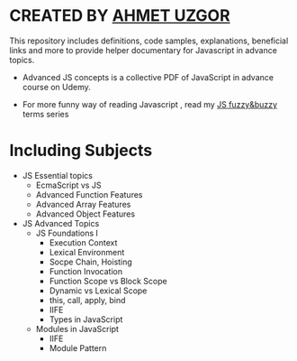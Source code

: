 # CREATED BY [AHMET UZGOR](https://www.linkedin.com/in/ahmet-%C3%BCzg%C3%B6r-a1397a134/)

This repository includes definitions, code samples, explanations, beneficial links and more to provide helper documentary for Javascript in advance topics.

- Advanced JS concepts is a collective PDF of JavaScript in advance course on Udemy.

- For more funny way of reading Javascript , read my [JS fuzzy&buzzy](https://medium.com/@ahmetuzgor10/javascript-fuzzy-buzzy-terms-1-368f0c7a5edc) terms series

# Including Subjects

- JS Essential topics
    - EcmaScript vs JS
    - Advanced Function Features
    - Advanced Array Features
    - Advanced Object Features
- JS Advanced Topics 
    - JS Foundations I
        - Execution Context
        - Lexical Environment
        - Socpe Chain, Hoisting
        - Function Invocation
        - Function Scope vs Block Scope
        - Dynamic vs Lexical Scope
        - this, call, apply, bind
        - IIFE
        - Types in JavaScript
    - Modules in JavaScript
        - IIFE 
        - Module Pattern
